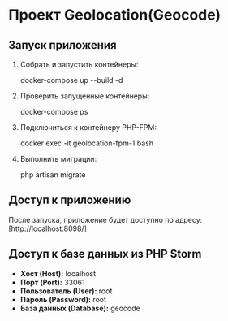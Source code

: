 # Проект Geolocation(Geocode)

## Запуск приложения

1. Собрать и запустить контейнеры:
 
   docker-compose up --build -d

   
2. Проверить запущенные контейнеры:

	docker-compose ps


3. Подключиться к контейнеру PHP-FPM:

   docker exec -it geolocation-fpm-1 bash


4. Выполнить миграции:

   php artisan migrate

## Доступ к приложению

После запуска, приложение будет доступно по адресу: [http://localhost:8098/]

## Доступ к базе данных из PHP Storm

- **Хост (Host):** localhost
- **Порт (Port):** 33061
- **Пользователь (User):** root
- **Пароль (Password):** root
- **База данных (Database):** geocode
